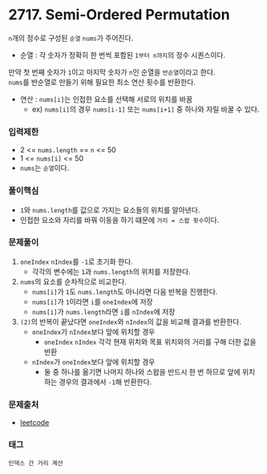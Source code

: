 # 2717. Semi-Ordered Permutation
`n`개의 정수로 구성된 `순열` `nums`가 주어진다.
- 순열 : 각 숫자가 정확히 한 번씩 포함된 `1부터 n까지`의 정수 시퀀스이다.  

만약 첫 번째 숫자가 `1`이고 마지막 숫자가 `n`인 순열을 `반순열`이라고 한다.  
`nums`를 반순열로 만들기 위해 필요한 최소 연산 횟수를 반환한다.
- 연산 : `nums[i]`는 인접한 요소를 선택해 서로의 위치를 바꿈
  - ex) `nums[i]`의 경우 `nums[i-1]` 또는 `nums[i+1]` 중 하나와 자릴 바꿀 수 있다.
### 입력제한
- 2 <= `nums.length` == `n` <= 50
- 1 <= `nums[i]` <= 50
- `nums`는 `순열`이다.
### 풀이핵심
- `1`와 `nums.length`를 값으로 가지는 요소들의 위치를 알아낸다.
- 인접한 요소와 자리를 바꿔 이동을 하기 떄문에 `거리 = 스왑 횟수`이다.
### 문제풀이
1. `oneIndex` `nIndex`를 `-1`로 초기화 한다.
    - 각각의 변수에는 `1`과 `nums.length`의 위치를 저장한다.
2. `nums`의 요소를 순차적으로 비교한다.
    - `nums[i]`가 `1`도 `nums.length`도 아니라면 다음 반복을 진행한다.
    - `nums[i]`가 `1`이라면 `i`를 `oneIndex`에 저장
    - `nums[i]`가 `nums.length`라면 `i`를 `nIndex`에 저장
3. `(2)`의 반복이 끝났다면 `oneIndex`와 `nIndex`의 값을 비교해 결과를 반환한다.
    - `oneIndex`가 `nIndex`보다 앞에 위치할 경우
      - `oneIndex` `nIndex` 각각 현재 위치와 목표 위치와의 거리를 구해 더한 값을 반환
    - `nIndex`가 `oneIndex`보다 앞에 위치할 경우
      - 둘 중 하나를 옮기면 나머지 하나와 스왑을 반드시 한 번 하므로 앞에 위치하는 경우의 결과에서 `-1`해 반환한다.
### 문제출처
- [leetcode](https://leetcode.com/problems/semi-ordered-permutation/)
### 태그
`인덱스 간 거리 계산`